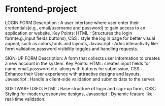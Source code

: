 # Frontend-project

LOGIN FORM
Description : A user interface where user enter their credentials(e.g., email/username and password) to gain access to an application or website.
Key Points:
HTML : Structures the login form(e.g.,input fields,buttons),
CSS : style the log in page for better visual appeal, such as colors,fonts and layouts,
Javascript : Adds  interactivity like form validation,password visibility toggles and handling requests.



SIGN-UP FORM
Description: A form that collects user information to creates a new account in the system.
Key Points:
HTML: creates input fields for name,email,password etc. along with buttons for submission,
CSS : Enhance their User experience with attractive designs and layouts,
Javascript : Handle a client-side validation and submits data to the server.


SOFTWARE USED:
HTML : Base structure of login and sign-up form,
CSS : Styling for modern,responsive designs,
Javascript : Dynamic feature like real-time validation.

